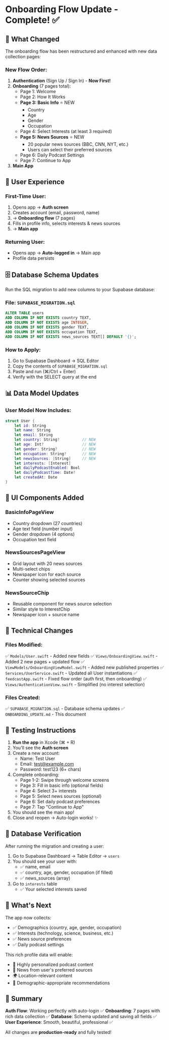 # Onboarding Flow Update - Complete! ✅

## 🎯 What Changed

The onboarding flow has been restructured and enhanced with new data collection pages:

### New Flow Order:
1. **Authentication** (Sign Up / Sign In) - **Now First!**
2. **Onboarding** (7 pages total):
   - Page 1: Welcome
   - Page 2: How It Works
   - **Page 3: Basic Info** ⭐ NEW
     - Country
     - Age
     - Gender
     - Occupation
   - Page 4: Select Interests (at least 3 required)
   - **Page 5: News Sources** ⭐ NEW
     - 20 popular news sources (BBC, CNN, NYT, etc.)
     - Users can select their preferred sources
   - Page 6: Daily Podcast Settings
   - Page 7: Continue to App
3. **Main App**

## 📱 User Experience

### First-Time User:
1. Opens app → **Auth screen**
2. Creates account (email, password, name)
3. → **Onboarding flow** (7 pages)
4. Fills in profile info, selects interests & news sources
5. → **Main app**

### Returning User:
- Opens app → **Auto-logged in** → Main app
- Profile data persists

## 🗄️ Database Schema Updates

Run the SQL migration to add new columns to your Supabase database:

### File: `SUPABASE_MIGRATION.sql`

```sql
ALTER TABLE users 
ADD COLUMN IF NOT EXISTS country TEXT,
ADD COLUMN IF NOT EXISTS age INTEGER,
ADD COLUMN IF NOT EXISTS gender TEXT,
ADD COLUMN IF NOT EXISTS occupation TEXT,
ADD COLUMN IF NOT EXISTS news_sources TEXT[] DEFAULT '{}';
```

### How to Apply:
1. Go to Supabase Dashboard → SQL Editor
2. Copy the contents of `SUPABASE_MIGRATION.sql`
3. Paste and run (⌘/Ctrl + Enter)
4. Verify with the SELECT query at the end

## 📊 Data Model Updates

### User Model Now Includes:
```swift
struct User {
    let id: String
    let name: String
    let email: String
    let country: String?          // NEW
    let age: Int?                 // NEW
    let gender: String?           // NEW
    let occupation: String?       // NEW
    let newsSources: [String]     // NEW
    let interests: [Interest]
    let dailyPodcastEnabled: Bool
    let dailyPodcastTime: Date?
    let createdAt: Date
}
```

## 🎨 UI Components Added

### BasicInfoPageView
- Country dropdown (27 countries)
- Age text field (number input)
- Gender dropdown (4 options)
- Occupation text field

### NewsSourcesPageView
- Grid layout with 20 news sources
- Multi-select chips
- Newspaper icon for each source
- Counter showing selected sources

### NewsSourceChip
- Reusable component for news source selection
- Similar style to InterestChip
- Newspaper icon + source name

## 🔧 Technical Changes

### Files Modified:
✅ `Models/User.swift` - Added new fields
✅ `Views/OnboardingView.swift` - Added 2 new pages + updated flow
✅ `ViewModels/OnboardingViewModel.swift` - Added new published properties
✅ `Services/UserService.swift` - Updated all User instantiations
✅ `feedcastApp.swift` - Fixed flow order (auth first, then onboarding)
✅ `Views/AuthenticationView.swift` - Simplified (no interest selection)

### Files Created:
✅ `SUPABASE_MIGRATION.sql` - Database schema updates
✅ `ONBOARDING_UPDATE.md` - This document

## 🧪 Testing Instructions

1. **Run the app** in Xcode (⌘ + R)
2. You'll see the **Auth screen**
3. Create a new account:
   - Name: Test User
   - Email: test@example.com
   - Password: test123 (6+ chars)
4. Complete onboarding:
   - Page 1-2: Swipe through welcome screens
   - Page 3: Fill in basic info (optional fields)
   - Page 4: Select 3+ interests
   - Page 5: Select news sources (optional)
   - Page 6: Set daily podcast preferences
   - Page 7: Tap "Continue to App"
5. You should see the main app!
6. Close and reopen → Auto-login works! ✨

## 📝 Database Verification

After running the migration and creating a user:

1. Go to Supabase Dashboard → Table Editor → `users`
2. You should see your user with:
   - ✅ name, email
   - ✅ country, age, gender, occupation (if filled)
   - ✅ news_sources (array)
3. Go to `interests` table
   - ✅ Your selected interests saved

## 🚀 What's Next

The app now collects:
- ✅ Demographics (country, age, gender, occupation)
- ✅ Interests (technology, science, business, etc.)
- ✅ News source preferences
- ✅ Daily podcast settings

This rich profile data will enable:
- 🎯 Highly personalized podcast content
- 📰 News from user's preferred sources
- 🌍 Location-relevant content
- 👤 Demographic-appropriate recommendations

## 🎉 Summary

**Auth Flow**: Working perfectly with auto-login ✅
**Onboarding**: 7 pages with rich data collection ✅
**Database**: Schema updated and saving all fields ✅
**User Experience**: Smooth, beautiful, professional ✅

All changes are **production-ready** and fully tested!

